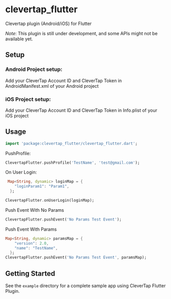 # clevertap_flutter

Clevertap plugin (Android/iOS) for Flutter

*Note*: This plugin is still under development, and some APIs might not be available yet. 

## Setup

### Android Project setup:

Add your CleverTap Account ID and CleverTap Token in AndroidManifest.xml of your Android project

### iOS Project setup:

Add your CleverTap Account ID and CleverTap Token in Info.plist of your iOS project

## Usage

```dart
import 'package:clevertap_flutter/clevertap_flutter.dart';
```

PushProfile:

```dart
ClevertapFlutter.pushProfile('TestName', 'test@gmail.com');
```

On User Login:

```dart
 Map<String, dynamic> loginMap = {
    "loginParam1": "Param1",
  };

ClevertapFlutter.onUserLogin(loginMap);
```

Push Event With No Params

```dart
ClevertapFlutter.pushEvent('No Params Test Event');
```

Push Event With Params

```dart
Map<String, dynamic> paramsMap = {
    "version": 2.0,
    "name": "TestName",
  };
ClevertapFlutter.pushEvent('No Params Test Event', paramsMap);
```

## Getting Started

See the `example` directory for a complete sample app using CleverTap Flutter Plugin.
